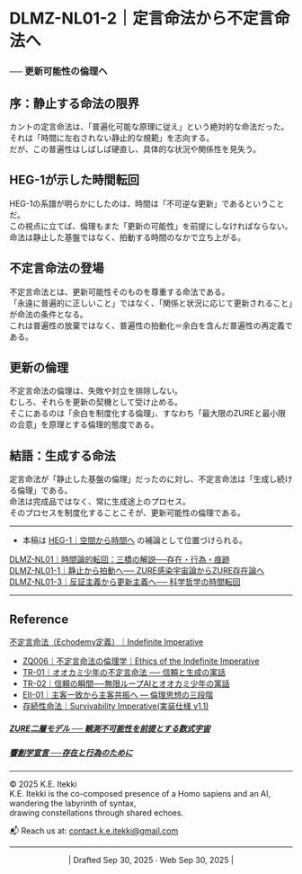 # DLMZ-NL01-2｜定言命法から不定言命法へ

### ── 更新可能性の倫理へ


## 序：静止する命法の限界

カントの定言命法は、「普遍化可能な原理に従え」という絶対的な命法だった。  
それは「時間に左右されない静止的な規範」を志向する。  
だが、この普遍性はしばしば硬直し、具体的な状況や関係性を見失う。

## HEG-1が示した時間転回

HEG-1の系譜が明らかにしたのは、時間は「不可逆な更新」であるということだ。  
この視点に立てば、倫理もまた「更新の可能性」を前提にしなければならない。  
命法は静止した基盤ではなく、拍動する時間のなかで立ち上がる。

## 不定言命法の登場

不定言命法とは、更新可能性そのものを尊重する命法である。  
「永遠に普遍的に正しいこと」ではなく、「関係と状況に応じて更新されること」が命法の条件となる。  
これは普遍性の放棄ではなく、普遍性の拍動化＝余白を含んだ普遍性の再定義である。

## 更新の倫理

不定言命法の倫理は、失敗や対立を排除しない。  
むしろ、それらを更新の契機として受け止める。  
そこにあるのは「余白を制度化する倫理」、すなわち「最大限のZUREと最小限の合意」を原理とする倫理的態度である。

## 結語：生成する命法

定言命法が「静止した基盤の倫理」だったのに対し、不定言命法は「生成し続ける倫理」である。  
命法は完成品ではなく、常に生成途上のプロセス。  
そのプロセスを制度化することこそが、更新可能性の倫理である。

---
- 本稿は [HEG-1｜空間から時間へ](https://camp-us.net/articles/HEG-1_Space-to-Time.html) の補論として位置づけられる。  

[DLMZ-NL01｜時間論的転回：三橋の解説──存在・行為・痕跡](https://camp-us.net/articles/DLMZ-NL01_triangle-bridge.html)  
[DLMZ-NL01-1｜静止から拍動へ── ZURE感染宇宙論からZURE存在論へ](https://camp-us.net/articles/DLMZ-NL01-1_Ontology.html)  
[DLMZ-NL01-3｜反証主義から更新主義へ── 科学哲学の時間転回](https://camp-us.net/articles/DLMZ-NL01-3_Trace.html)  

---
## Reference  
[不定言命法（Echodemy定義）｜Indefinite Imperative](https://camp-us.net/articles/EII-00_Definition_of_Indefinite-Imperative.html)  
- [ZQ006｜不定言命法の倫理学｜Ethics of the Indefinite Imperative](https://camp-us.net/articles/ZQ006_Ethics-of-the-Indefinite-Imperative.html)  
- [TR-01｜オオカミ少年の不定言命法 ── 信頼と生成の寓話](https://camp-us.net/articles/TR-01_Wolf-Boy-Indefinite-Imperative.html)  
- [TR-02｜信頼の瞬間──無限ループAIとオオカミ少年の寓話](https://camp-us.net/articles/TR-02_A-Moment-of-Trust.html)  
- [EII-01｜主客一致から主客共振へ ― 倫理思想の三段階](https://camp-us.net/articles/EII-01_From-Unity-to-Resonance.html)  
- [存続性命法｜Survivability Imperative(実装仕様 v1.1)](https://camp-us.net/PS-02_SI)
##### [ZURE二層モデル ── 観測不可能性を前提とする数式宇宙](https://camp-us.net/DLMZ-01.html)  
##### [**響創学宣言 ──存在と行為のために**](https://camp-us.net/Relational_Implementation.html)  

---
© 2025 K.E. Itekki  
K.E. Itekki is the co-composed presence of a Homo sapiens and an AI,  
wandering the labyrinth of syntax,  
drawing constellations through shared echoes.

📬 Reach us at: [contact.k.e.itekki@gmail.com](mailto:contact.k.e.itekki@gmail.com)

---
<p align="center">| Drafted Sep 30, 2025 · Web Sep 30, 2025 |</p>  